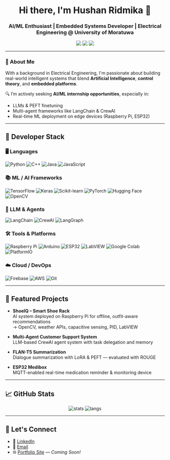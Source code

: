 <!-- Optional: Profile Banner -->
<!-- <img src="banner.png" alt="banner" style="width:100%;"> -->

<h1 align="center">Hi there, I'm Hushan Ridmika 👋</h1>
<h3 align="center">AI/ML Enthusiast | Embedded Systems Developer | Electrical Engineering @ University of Moratuwa</h3>

<p align="center">
  <a href="mailto:hushan1011@gmail.com"><img src="https://img.shields.io/badge/Email-hushan1011@gmail.com-red?style=flat&logo=gmail"></a>
  <a href="https://www.linkedin.com/in/hushan-ridmika-a09745330/"><img src="https://img.shields.io/badge/LinkedIn-Hushan%20Ridmika-blue?style=flat&logo=linkedin"></a>
  <a href="https://github.com/Hushan-10"><img src="https://img.shields.io/github/followers/Hushan-10?label=GitHub&style=social"></a>
</p>

---

### 🧠 About Me

With a background in Electrical Engineering, I'm passionate about building real-world intelligent systems that blend **Artificial Intelligence**, **control theory**, and **embedded platforms**.

🔍 I’m actively seeking **AI/ML internship opportunities**, especially in:
- LLMs & PEFT finetuning
- Multi-agent frameworks like LangChain & CrewAI
- Real-time ML deployment on edge devices (Raspberry Pi, ESP32)

---

## 🔧 Developer Stack

### 🖥️ Languages
![Python](https://img.shields.io/badge/-Python-3776AB?style=for-the-badge&logo=python&logoColor=white)
![C++](https://img.shields.io/badge/-C++-00599C?style=for-the-badge&logo=c%2B%2B)
![Java](https://img.shields.io/badge/-Java-ED8B00?style=for-the-badge&logo=java)
![JavaScript](https://img.shields.io/badge/-JavaScript-F7DF1E?style=for-the-badge&logo=javascript)

### 📚 ML / AI Frameworks
![TensorFlow](https://img.shields.io/badge/-TensorFlow-FF6F00?style=for-the-badge&logo=tensorflow)
![Keras](https://img.shields.io/badge/-Keras-D00000?style=for-the-badge&logo=keras)
![Scikit-learn](https://img.shields.io/badge/-Scikit--learn-F7931E?style=for-the-badge&logo=scikit-learn)
![PyTorch](https://img.shields.io/badge/-PyTorch-EE4C2C?style=for-the-badge&logo=pytorch)
![Hugging Face](https://img.shields.io/badge/-Transformers-FFD21F?style=for-the-badge&logo=huggingface)
![OpenCV](https://img.shields.io/badge/-OpenCV-5C3EE8?style=for-the-badge&logo=opencv)

### 🧠 LLM & Agents
![LangChain](https://img.shields.io/badge/-LangChain-black?style=for-the-badge)
![CrewAI](https://img.shields.io/badge/-CrewAI-E63946?style=for-the-badge)
![LangGraph](https://img.shields.io/badge/-LangGraph-5f9ea0?style=for-the-badge)

### 🛠️ Tools & Platforms
![Raspberry Pi](https://img.shields.io/badge/-Raspberry%20Pi-C51A4A?style=for-the-badge&logo=raspberrypi)
![Arduino](https://img.shields.io/badge/-Arduino-00979D?style=for-the-badge&logo=arduino)
![ESP32](https://img.shields.io/badge/-ESP32-6C3483?style=for-the-badge)
![LabVIEW](https://img.shields.io/badge/-LabVIEW-FFBF00?style=for-the-badge)
![Google Colab](https://img.shields.io/badge/-Colab-F9AB00?style=for-the-badge&logo=googlecolab)
![PlatformIO](https://img.shields.io/badge/-PlatformIO-F48C06?style=for-the-badge&logo=platformio)

### ☁️ Cloud / DevOps
![Firebase](https://img.shields.io/badge/-Firebase-FFCA28?style=for-the-badge&logo=firebase)
![AWS](https://img.shields.io/badge/-AWS-232F3E?style=for-the-badge&logo=amazonaws)
![Git](https://img.shields.io/badge/-Git-F05032?style=for-the-badge&logo=git)

---

## 📌 Featured Projects

- **ShoeIQ – Smart Shoe Rack**  
  AI system deployed on Raspberry Pi for offline, outfit-aware recommendations  
  → OpenCV, weather APIs, capacitive sensing, PID, LabVIEW

- **Multi-Agent Customer Support System**  
  LLM-based CrewAI agent system with task delegation and memory

- **FLAN-T5 Summarization**  
  Dialogue summarization with LoRA & PEFT — evaluated with ROUGE

- **ESP32 Medibox**  
  MQTT-enabled real-time medication reminder & monitoring device

---

## 📈 GitHub Stats

<p align="center">
  <img src="https://github-readme-stats.vercel.app/api?username=Hushan-10&show_icons=true&theme=tokyonight" alt="stats" />
  <img src="https://github-readme-stats.vercel.app/api/top-langs/?username=Hushan-10&layout=compact&theme=tokyonight" alt="langs" />
</p>

---

## 🤝 Let's Connect

- 💼 [LinkedIn](https://linkedin.com/in/hushan-ridmika-a09745330/)
- 📧 [Email](mailto:hushan1011@gmail.com)
- 🌐 [Portfolio Site](#) — *Coming Soon!*

